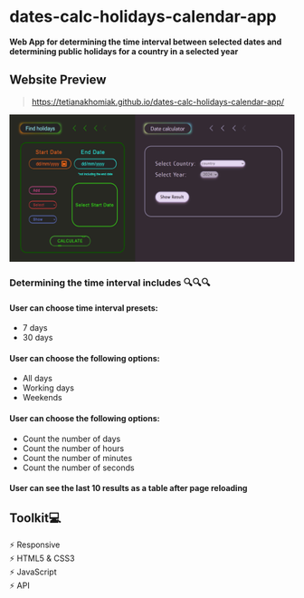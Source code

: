 # dates-calc-holidays-calendar-app
__Web App for determining the time interval between selected dates and determining public holidays for a country in a selected year__

## Website Preview

> https://tetianakhomiak.github.io/dates-calc-holidays-calendar-app/

![GitHub Logo](https://github.com/TetianaKhomiak/dates-calc-holidays-calendar-app/blob/main/website-preview.jpg?raw=true)


### Determining the time interval includes 🔍🔍🔍

#### User can choose time interval presets:
* 7 days
* 30 days

#### User can choose the following options:
* All days
* Working days
* Weekends

#### User can choose the following options:
* Count the number of days
* Count the number of hours
* Count the number of minutes
* Count the number of seconds

#### User can see the last 10 results as a table after page reloading


## Toolkit💻
⚡️ Responsive                                                            
⚡️ HTML5 & CSS3                                                                                  
⚡️ JavaScript                                   
⚡️ API 
